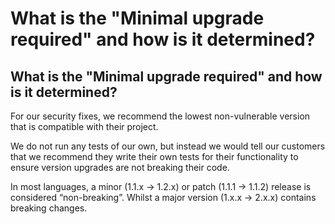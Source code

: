 # What is the "Minimal upgrade required" and how is it determined?

## What is the "Minimal upgrade required" and how is it determined?

For our security fixes, we recommend the lowest non-vulnerable version that is compatible with their project.

We do not run any tests of our own, but instead we would tell our customers that we recommend they write their own tests for their functionality to ensure version upgrades are not breaking their code.

In most languages, a minor \(1.1.x → 1.2.x\) or patch \(1.1.1 → 1.1.2\) release is considered “non-breaking”. Whilst a major version \(1.x.x → 2.x.x\) contains breaking changes.

